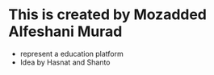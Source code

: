 # This is created by Mozadded Alfeshani Murad

- represent a education platform
- Idea by Hasnat and Shanto
